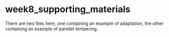 # week8_supporting_materials

There are two files here, one containing an example of adaptation, the other containing an example of parellel tempering.
